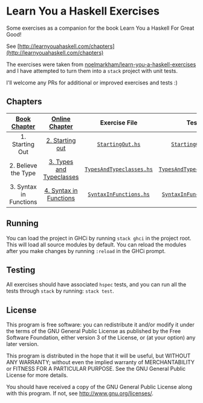 # Learn You a Haskell Exercises

Some exercises as a companion for the book Learn You a Haskell For Great Good!

See [http://learnyouahaskell.com/chapters](http://learnyouahaskell.com/chapters)

The exercises were taken from [noelmarkham/learn-you-a-haskell-exercises](https://github.com/noelmarkham/learn-you-a-haskell-exercises) and I have attempted to turn them into a `stack` project with unit tests.

I'll welcome any PRs for additional or improved exercises and tests :)

## Chapters

**[Book Chapter](https://nostarch.com/lyah.htm#content)**|**[Online Chapter](http://learnyouahaskell.com/chapters)**|**Exercise File**|**Test File**
:-----:|:-----:|:-----:|:------:
1. Starting Out|[2. Starting out](http://learnyouahaskell.com/starting-out)|[`StartingOut.hs`](src/StartingOut.hs)|[`StartingOutSpec.hs`](test/StartingOutSpec.hs)
2. Believe the Type|[3. Types and Typeclasses](http://learnyouahaskell.com/types-and-typeclasses)|[`TypesAndTypeclasses.hs`](src/TypesAndTypeclasses.hs)|[`TypesAndTypeclassesSpec.hs`](test/TypesAndTypeclassesSpec.hs)
3. Syntax in Functions|[4. Syntax in Functions](http://learnyouahaskell.com/syntax-in-functions)|[`SyntaxInFunctions.hs`](src/SyntaxInFunctions.hs)|[`SyntaxInFunctionsSpec.hs`](test/SyntaxInFunctionsSpec.hs)

## Running

You can load the project in GHCi by running `stack ghci` in the project root. This will load all source modules by default. You can reload the modules after you make changes by running `:reload` in the GHCi prompt.

## Testing

All exercises should have associated `hspec` tests, and you can run all the tests through `stack` by running: `stack test`.

## License

This program is free software: you can redistribute it and/or modify it under the terms of the GNU General Public License as published by the Free Software Foundation, either version 3 of the License, or (at your option) any later version.

This program is distributed in the hope that it will be useful, but WITHOUT ANY WARRANTY; without even the implied warranty of MERCHANTABILITY or FITNESS FOR A PARTICULAR PURPOSE. See the GNU General Public License for more details.

You should have received a copy of the GNU General Public License along with this program. If not, see http://www.gnu.org/licenses/.
